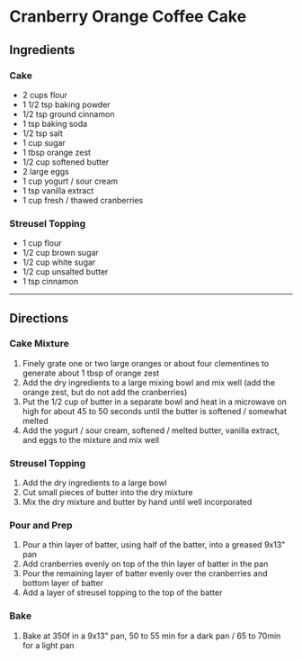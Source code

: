 # Cranberry Orange Coffee Cake

## Ingredients  
### Cake  
* 2 cups flour  
* 1 1/2 tsp baking powder  
* 1/2 tsp ground cinnamon  
* 1 tsp baking soda  
* 1/2 tsp salt  
* 1 cup sugar  
* 1 tbsp orange zest  
* 1/2 cup softened butter  
* 2 large eggs  
* 1 cup yogurt / sour cream  
* 1 tsp vanilla extract  
* 1 cup fresh / thawed cranberries  
  
### Streusel Topping  
* 1 cup flour  
* 1/2 cup brown sugar  
* 1/2 cup white sugar  
* 1/2 cup unsalted butter  
* 1 tsp cinnamon  
  
---
  
## Directions  
  
### Cake Mixture  
1. Finely grate one or two large oranges or about four clementines to generate about 1 tbsp of orange zest  
2. Add the dry ingredients to a large mixing bowl and mix well (add the orange zest, but do not add the cranberries)  
3. Put the 1/2 cup of butter in a separate bowl and heat in a microwave on high for about 45 to 50 seconds until the butter is softened / somewhat melted  
4. Add the yogurt / sour cream, softened / melted butter, vanilla extract, and eggs to the mixture and mix well  
  
### Streusel Topping  
1. Add the dry ingredients to a large bowl  
2. Cut small pieces of butter into the dry mixture  
3. Mix the dry mixture and butter by hand until well incorporated  
  
### Pour and Prep  
1. Pour a thin layer of batter, using half of the batter, into a greased 9x13" pan  
2. Add cranberries evenly on top of the thin layer of batter in the pan  
3. Pour the remaining layer of batter evenly over the cranberries and bottom layer of batter  
4. Add a layer of streusel topping to the top of the batter  
  
### Bake  
1. Bake at 350f in a 9x13" pan, 50 to 55 min for a dark pan / 65 to 70min for a light pan  
